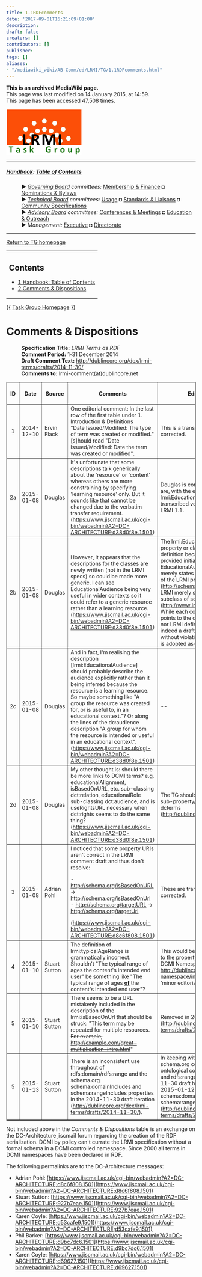 ```yaml
---
title: 1.1RDFcomments
date: '2017-09-01T16:21:09+01:00'
description: 
draft: false
creators: []
contributors: []
publisher: 
tags: []
aliases:
- "/mediawiki_wiki/AB-Comm/ed/LRMI/TG/1.1RDFcomments.html"
---
```


 **This is an archived MediaWiki page.**  
This page was last modified on 14 January 2015, at 14:59.  
This page has been accessed 47,508 times.

[<img alt="DCMI/LRMI Tas Group" src="/mediawiki_wiki/images/DC-LRMI_TG.png" width="200" height="121">](/mediawiki_wiki/images/DC-LRMI_TG.png "DCMI/LRMI Tas Group")

* * *

##### [Handbook](/mediawiki_wiki/DCMI_Handbook "DCMI Handbook"): [Table of Contents](/mediawiki_wiki/DCMI_Handbook/ "DCMI Handbook") 
<dl>
<dd> ► <i><a href="/mediawiki_wiki/DCMI_Governing_Board.md" title="DCMI Governing Board">Governing Board</a> committees:</i> <a href="/mediawiki_wiki/DCMI_Governing_Board/finance.md" title="DCMI Governing Board/finance">Membership &amp; Finance</a> ◘ <a href="/mediawiki_wiki/DCMI_Governing_Board/nominations.md" title="DCMI Governing Board/nominations">Nominations &amp; Bylaws</a> 
</dd>
<dd> ► <i><a href="/mediawiki_wiki/DCMI_Technical_Board.md" title="DCMI Technical Board">Technical Board</a> committees:</i> <a href="/mediawiki_wiki/DCMI_Technical_Board/usage.md" title="DCMI Technical Board/usage">Usage</a> ◘ <a href="/mediawiki_wiki/DCMI_Technical_Board/standards.md" title="DCMI Technical Board/standards">Standards &amp; Liaisons</a> ◘ <a href="/mediawiki_wiki/DCMI_Technical_Board/specifications.md" title="DCMI Technical Board/specifications">Community Specifications</a>
</dd>
<dd> ► <i><a href="/mediawiki_wiki/DCMI_Advisory_Board.md" title="DCMI Advisory Board">Advisory Board</a> committees:</i> <a href="/mediawiki_wiki/DCMI_Advisory_Board/meetings.md" title="DCMI Advisory Board/meetings">Conferences &amp; Meetings</a> ◘ <a href="/mediawiki_wiki/DCMI_Advisory_Board/documentation.md" title="DCMI Advisory Board/documentation">Education &amp; Outreach</a>
</dd>
<dd> ► <i>Management:</i> <a href="/mediawiki_wiki/Exec_Committee.md" title="Exec Committee">Executive</a> ◘ <a href="/mediawiki_wiki/Exec_Committee/directorate.md" title="Exec Committee/directorate">Directorate</a>
</dd>
</dl>

* * *

[Return to TG homepage](/mediawiki_wiki/AB-Comm/ed/LRMI/TG "AB-Comm/ed/LRMI/TG")

<table id="toc" class="toc">
  <tr>
    <td>
      <div id="toctitle">
        <h2>Contents</h2>
      </div>
      <ul>
        <li class="toclevel-1"><a href="#Handbook:_Table_of_Contents"><span class="tocnumber">1</span> <span class="toctext">Handbook: Table of Contents</span></a></li>
        <li class="toclevel-1 tocsection-1"><a href="#Comments_.26_Dispositions"><span class="tocnumber">2</span> <span class="toctext">Comments &amp; Dispositions</span></a></li>
      </ul>
    </td>
  </tr>
</table>


{{ [Task Group Homepage](/mediawiki_wiki/AB-Comm/ed/LRMI/TG "AB-Comm/ed/LRMI/TG") }}

# Comments & Dispositions 
<dl>
<dd> <b>Specification Title:</b> <i>LRMI Terms as RDF</i>
</dd>
<dd> <b>Comment Period:</b> 1-31 December 2014
</dd>
<dd> <b>Draft Comment Text:</b> <a href="http://dublincore.org/dcx/lrmi-terms/drafts/2014-11-30/" class="external free" rel="nofollow">http://dublincore.org/dcx/lrmi-terms/drafts/2014-11-30/</a>
</dd>
<dd> <b>Comments to:</b> lrmi-comment(at)dublincore.net
</dd>
</dl>


<table border="1" cellpadding="10">
  <tr>
    <th>ID</th>
    <th>Date</th>
    <th>Source</th>
    <th>Comments</th>
    <th>Editors' Comments</th>
    <th>Task Group Disposition</th>
  </tr>
  <tr>
    <td align="center">1</td>
    <td>2014-12-10</td>
    <td>Ervin Flack</td>
    <td>One editorial comment: In the last row of the first table under 1. Introduction &amp; Definitions<br>
      "Date Issued/Modified: The type of term was created or modified." [s]hould read "Date Issued/Modified: Date the term was created or modified".</td>
    <td>This is a transcription error and will be corrected.</td>
    <td>Error corrected</td>
  </tr>
  <tr>
    <td align="center">2a</td>
    <td>2015-01-08</td>
    <td>Douglas</td>
    <td>It's unfortunate that some descriptions talk generically about the 'resource' or 'content' whereas others are more constraining by specifying 'learning resource' only. But it sounds like that cannot be changed due to the verbatim transfer requirement.<br>
      (<a href="https://www.jiscmail.ac.uk/cgi-bin/webadmin?A2=DC-ARCHITECTURE;d38d0f8e.1501" class="external free" rel="nofollow">https://www.jiscmail.ac.uk/cgi-bin/webadmin?A2=DC-ARCHITECTURE;d38d0f8e.1501</a>)</td>
    <td>Douglas is correct that these variations are, with the exception of the lrmi:EducationalResource definition, transcribed verbatim from the approved LRMI 1.1.</td>
    <td>--</td>
  </tr>
  <tr>
    <td align="center">2b</td>
    <td>2015-01-08</td>
    <td>Douglas</td>
    <td>However, it appears that the descriptions for the classes are newly written (not in the LRMI specs) so could be made more generic. I can see EducationalAudience being very useful in wider contexts so it could refer to a generic resource rather than a learning resource.<br>
      (<a href="https://www.jiscmail.ac.uk/cgi-bin/webadmin?A2=DC-ARCHITECTURE;d38d0f8e.1501" class="external free" rel="nofollow">https://www.jiscmail.ac.uk/cgi-bin/webadmin?A2=DC-ARCHITECTURE;d38d0f8e.1501</a>)</td>
    <td>The lrmi:EducationalAudience is the only property or class with a new draft definition because there was none provided initially in version 1.1. The EducationalAudience class in schema.org merely states that it is "based on the work of the LRMI project" (<a href="http://schema.org/EducationalAudience" class="external free" rel="nofollow">http://schema.org/EducationalAudience</a>). LRMI merely states that the class is a subclass of schema:Audience (<a href="http://www.lrmi.net/the-specification" class="external free" rel="nofollow">http://www.lrmi.net/the-specification</a>). While each context names the class and points to the other, neither schema.org nor LRMI define the class. So, this is indeed a draft that could be revised without violating the agreement that 1.1 is adopted as-is.</td>
    <td>--</td>
  </tr>
  <tr>
    <td align="center">2c</td>
    <td>2015-01-08</td>
    <td>Douglas</td>
    <td>And in fact, I'm realising the description [lrmi:EducationalAudience] should probably describe the audience explicitly rather than it being inferred because the resource is a learning resource. So maybe something like "A group the resource was created for, or is useful to, in an educational context."? Or along the lines of the dc:audience description "A group for whom the resource is intended or useful in an educational context".<br>
      (<a href="https://www.jiscmail.ac.uk/cgi-bin/webadmin?A2=DC-ARCHITECTURE;d38d0f8e.1501" class="external free" rel="nofollow">https://www.jiscmail.ac.uk/cgi-bin/webadmin?A2=DC-ARCHITECTURE;d38d0f8e.1501</a>)</td>
    <td>--</td>
    <td>--</td>
  </tr>
  <tr>
    <td align="center">2d</td>
    <td>2015-01-08</td>
    <td>Douglas</td>
    <td>My other thought is: should there be more links to DCMI terms? e.g. educationalAlignment, isBasedOnURL, etc. sub-classing dct:relation, educationalRole sub-classing dct:audience, and is useRightsURL necessary when dct:rights seems to do the same thing?<br>
      (<a href="https://www.jiscmail.ac.uk/cgi-bin/webadmin?A2=DC-ARCHITECTURE;d38d0f8e.1501" class="external free" rel="nofollow">https://www.jiscmail.ac.uk/cgi-bin/webadmin?A2=DC-ARCHITECTURE;d38d0f8e.1501</a>)</td>
    <td>The TG should consider all appropriate sub-property/sub-class references to dcterms (<a href="http://dublincore.org/specifications/" class="external free" rel="nofollow">http://dublincore.org/specifications/</a>).</td>
    <td>--</td>
  </tr>
  <tr>
    <td align="center">3</td>
    <td>2015-01-08</td>
    <td>Adrian Pohl</td>
    <td>I noticed that some property URIs aren't correct in the LRMI comment draft and thus don't resolve:<br>
      <p>- <a href="http://schema.org/isBasedOnURL" class="external free" rel="nofollow">http://schema.org/isBasedOnURL</a> -&gt; <a href="http://schema.org/isBasedOnUrl" class="external free" rel="nofollow">http://schema.org/isBasedOnUrl</a><br>
        - <a href="http://schema.org/targetURL" class="external free" rel="nofollow">http://schema.org/targetURL</a> -&gt; <a href="http://schema.org/targetUrl" class="external free" rel="nofollow">http://schema.org/targetUrl</a><br>
      </p>
      (<a href="https://www.jiscmail.ac.uk/cgi-bin/webadmin?A2=DC-ARCHITECTURE;d8c6f808.1501" class="external free" rel="nofollow">https://www.jiscmail.ac.uk/cgi-bin/webadmin?A2=DC-ARCHITECTURE;d8c6f808.1501</a>)</td>
    <td>These are transcription errors and will be corrected.</td>
    <td>Errors corrected</td>
  </tr>
  <tr>
    <td align="center">4</td>
    <td>2015-01-10</td>
    <td>Stuart Sutton</td>
    <td>The definition of lrmi:typicalAgeRange is grammatically incorrect. Shouldn't "The typical range of ages the content's intended end user" be something like "The typical range of ages <u><b>of</b></u> the content's intended end user"?</td>
    <td>This would be a non-substantive change to the property definition (see §3A of DCMI Namespace Policy at <a href="http://dublincore.org/documents/dcmi-namespace/index.shtml" class="external free" rel="nofollow">http://dublincore.org/documents/dcmi-namespace/index.shtml</a> on correcting 'minor editorial errata').</td>
    <td>--</td>
  </tr>
  <tr>
    <td align="center">5</td>
    <td>2015-01-10</td>
    <td>Stuart Sutton</td>
    <td>There seems to be a URL mistakenly included in the description of the lrmi:isBasedOnUrl that should be struck: "This term may be repeated for multiple resources. <strike>For example, <a href="http://example.com/great-multiplication-intro.html" class="external free" rel="nofollow">http://example.com/great-multiplication-intro.html</a></strike>"</td>
    <td>Removed in 2015-01-12 draft iteration (<a href="http://dublincore.org/dcx/lrmi-terms/drafts/2015-01-12/" class="external free" rel="nofollow">http://dublincore.org/dcx/lrmi-terms/drafts/2015-01-12/</a>).</td>
    <td>Error corrected.</td>
  </tr>
  <tr>
    <td align="center">5</td>
    <td>2015-01-13</td>
    <td>Stuart Sutton</td>
    <td>There is an inconsistent use throughout of rdfs:domain/rdfs:range and the schema.org schema:domainIncludes and schema:rangeIncludes properties in the 2014-11-30 draft iteration (<a href="http://dublincore.org/dcx/lrmi-terms/drafts/2014-11-30/" class="external free" rel="nofollow">http://dublincore.org/dcx/lrmi-terms/drafts/2014-11-30/</a>). </td>
    <td>In keeping with LRMI's roots in the schema.org commitment to looser ontological commitment, all rdfs:domain and rdfs:range declarations in the 2014-11-30 draft have been changed in the 2015-01-12 draft iteration to schema:domainIncludes and schema:rangeIncludes (<a href="http://dublincore.org/dcx/lrmi-terms/drafts/2015-01-12/" class="external free" rel="nofollow">http://dublincore.org/dcx/lrmi-terms/drafts/2015-01-12/</a>)</td>
    <td>--</td>
  </tr>
</table>


Not included above in the _Comments & Dispositions_ table is an exchange on the DC-Architecture jiscmail forum regarding the creation of the RDF serialization. DCMI by policy can't currate the LRMI specification without a formal schema in a DCMI controlled namespace. Since 2000 all terms in DCMI namespaces have been declared in RDF.

The following permalinks are to the DC-Architecture messages:

- Adrian Pohl: [https://www.jiscmail.ac.uk/cgi-bin/webadmin?A2=DC-ARCHITECTURE;d8c6f808.1501](https://www.jiscmail.ac.uk/cgi-bin/webadmin?A2=DC-ARCHITECTURE;d8c6f808.1501)
- Stuart Sutton: [https://www.jiscmail.ac.uk/cgi-bin/webadmin?A2=DC-ARCHITECTURE;927b7eae.1501](https://www.jiscmail.ac.uk/cgi-bin/webadmin?A2=DC-ARCHITECTURE;927b7eae.1501)
- Karen Coyle: [https://www.jiscmail.ac.uk/cgi-bin/webadmin?A2=DC-ARCHITECTURE;d53cafe9.1501](https://www.jiscmail.ac.uk/cgi-bin/webadmin?A2=DC-ARCHITECTURE;d53cafe9.1501)
- Phil Barker: [https://www.jiscmail.ac.uk/cgi-bin/webadmin?A2=DC-ARCHITECTURE;d9bc7dc6.1501](https://www.jiscmail.ac.uk/cgi-bin/webadmin?A2=DC-ARCHITECTURE;d9bc7dc6.1501)
- Karen Coyle: [https://www.jiscmail.ac.uk/cgi-bin/webadmin?A2=DC-ARCHITECTURE;d69627.1501](https://www.jiscmail.ac.uk/cgi-bin/webadmin?A2=DC-ARCHITECTURE;d69627.1501)


